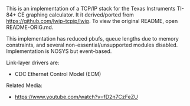 This is an implementation of a TCP/IP stack for the Texas Instruments TI-84+ CE graphing calculator.
It it derived/ported from https://github.com/lwip-tcpip/lwip.
To view the original README, open README-ORIG.md.

This implementation has reduced pbufs, queue lengths due to memory constraints, and several non-essential/unsupported modules disabled.
Implementation is NOSYS but event-based.

Link-layer drivers are: 
- CDC Ethernet Control Model (ECM)

Related Media:
- https://www.youtube.com/watch?v=fD2n7CzFeZU
